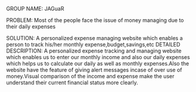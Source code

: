GROUP NAME: JAGuaR

PROBLEM: Most of the people face the issue of money managing due to their daily expenses

SOLUTION: A personalized expense managing website which enables a person to track his/her monthly expense,budget,savings,etc
DETAILED DESCRIPTION: A personalized expense tracking and managing website which enables us to enter our monthly income and also our daily expenses which helps us to calculate our daily as well as monthly expenses.Also the website have the feature of giving alert messages incase of over use of money.Visual comparison of the income and expense make the user understand their current financial status more clearly.
